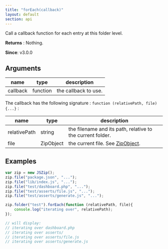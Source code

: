 ```yaml
---
title: "forEach(callback)"
layout: default
section: api
---
```


Call a callback function for each entry at this folder level.

__Returns__ : Nothing.

__Since__: v3.0.0

## Arguments

name      | type     | description
----------|----------|------------
callback  | function | the callback to use.

The callback has the following signature : `function (relativePath, file) {...}` :

name         | type      | description
-------------|-----------|------------
relativePath | string    | the filename and its path, relative to the current folder.
file         | ZipObject | the current file. See [ZipObject]({{site.baseurl}}/documentation/api_zipobject.html).


## Examples

```js
var zip = new JSZip();
zip.file("package.json", "...");
zip.file("lib/index.js", "...");
zip.file("test/dashboard.php", "...");
zip.file("test/asserts/file.js", "...");
zip.file("test/asserts/generate.js", "...");

zip.folder("test").forEach(function (relativePath, file){
    console.log("iterating over", relativePath);
});

// will display:
// iterating over dashboard.php
// iterating over asserts/
// iterating over asserts/file.js
// iterating over asserts/generate.js
```
